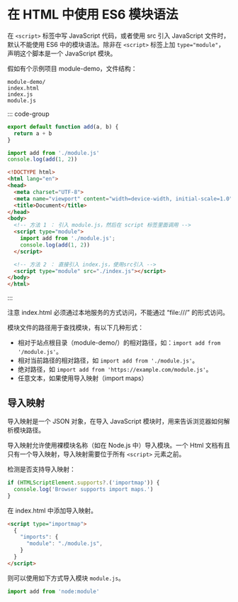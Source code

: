 # 在 HTML 中使用 ES6 模块语法

在 `<script>` 标签中写 JavaScript  代码，或者使用 src 引入 JavaScript  文件时，默认不能使用 ES6 中的模块语法。除非在 `<script>` 标签上加 `type="module"`，声明这个脚本是一个 JavaScript  模块。

假如有个示例项目 module-demo，文件结构：

```plain
module-demo/
index.html
index.js
module.js
```
::: code-group

```js [module.js]
export default function add(a, b) {
  return a + b
}
```

```js [index.js]
import add from './module.js'
console.log(add(1, 2))
```

```html [index.html]
<!DOCTYPE html>
<html lang="en">
<head>
  <meta charset="UTF-8">
  <meta name="viewport" content="width=device-width, initial-scale=1.0">
  <title>Document</title>
</head>
<body>
  <!-- 方法 1 ： 引入 module.js，然后在 script 标签里面调用 -->
  <script type="module">
    import add from './module.js';
    console.log(add(1, 2))
  </script>

  <!-- 方法 2 ： 直接引入 index.js，使用src引入 -->
  <script type="module" src="./index.js"></script>
</body>
</html>
```
:::

注意 index.html 必须通过本地服务的方式访问，不能通过 “file:///” 的形式访问。

模块文件的路径用于查找模块，有以下几种形式：

- 相对于站点根目录（module-demo/）的相对路径，如：`import add from '/module.js'`。
- 相对当前路径的相对路径，如 `import add from './module.js'`。
- 绝对路径，如 `import add from 'https://example.com/module.js'`。
- 任意文本，如果使用导入映射（import maps）

## 导入映射

导入映射是一个 JSON 对象，在导入 JavaScript 模块时，用来告诉浏览器如何解析模块路径。

导入映射允许使用裸模块名称（如在 Node.js 中）导入模块。一个 Html 文档有且只有一个导入映射，导入映射需要位于所有 `<script>` 元素之前。

检测是否支持导入映射：

```js
if (HTMLScriptElement.supports?.('importmap')) {
  console.log('Browser supports import maps.')
}
```

在 index.html 中添加导入映射。

```html
<script type="importmap">
  {
    "imports": {
      "module": "./module.js",
    }
  }
</script>
```

则可以使用如下方式导入模块 `module.js`。

```js
import add from 'node:module'
```
